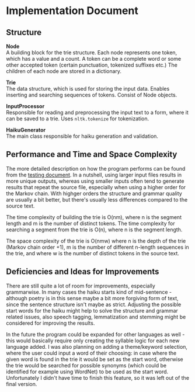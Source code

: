 # Implementation Document

## Structure

**Node**     
A building block for the trie structure. Each node represents one token, which has a value and a count. 
A token can be a complete word or some other accepted token (certain punctuation, tokenized suffixes etc.) The children of each node
are stored in a dictionary.

**Trie**    
The data structure, which is used for storing the input data. Enables inserting and searching sequences of tokens. Consist of Node objects.

**InputProcessor**     
Responsible for reading and preprocessing the input text to a form, where it can be saved to a trie. Uses `nltk.tokenize` for tokenization.

**HaikuGenerator**     
The main class responsible for haiku generation and validation. 

###

## Performance and Time and Space Complexity

The more detailed description on how the program performs can be found from the [testing document](./test_documentation.md). In a nutshell, using larger input files results in more unique outputs, whereas using smaller inputs often tend to generate results that repeat the source file, especially when using a higher order for the Markov chain. With highger orders the structure and grammar quality are usually a bit better, but there's usually less differences compared to the source text.

The time complexity of building the trie is O(nm), where n is the segment length and m is the number of distinct tokens. The time complexity for searching a segment from the trie is O(n), where n is the segment length.

The space complexity of the trie is O(nmw) where n is the depth of the trie (Markov chain order +1), m is the number of different n-length sequences in the trie, and where w is the number of distinct tokens in the source text.

## Deficiencies and Ideas for Improvements

There are still quite a lot of room for improvements, especially grammarwise. In many cases the haiku starts kind of mid-sentence - although poetry is in this sense maybe a bit more forgiving form of text, since the sentence structure isn't maybe as strict. Adjusting the possible start words for the haiku might help to solve the structure and grammar related issues, also speech tagging, lemmatization and stemming might be considered for improving the results.

In the future the program could be expanded for other languages as well - this would basically require only creating the syllable logic for each new language added. I was also planning on adding a theme/keyword selection, where the user could input a word of their choosing: in case where the given word is found in the trie it would be set as the start word, otherwise the trie would be searched for possible synonyms (which could be identified for example using WordNet) to be used as the start word. Unfortunately I didn't have time to finish this feature, so it was left out of the final version.

